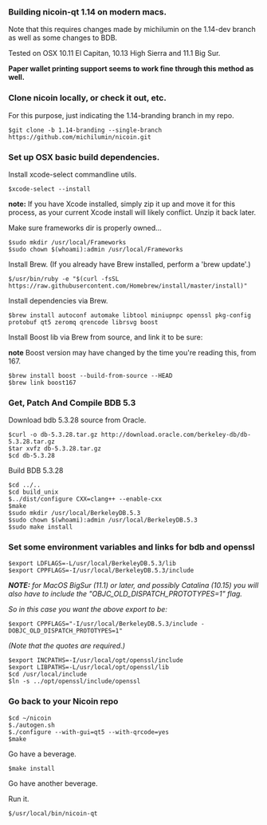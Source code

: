 ### Building nicoin-qt 1.14 on modern macs. ###

Note that this requires changes made by michilumin on the 1.14-dev branch as well as some changes to BDB.

Tested on OSX 10.11 El Capitan, 10.13 High Sierra and 11.1 Big Sur.

**Paper wallet printing support seems to work fine through this method as well.**

### Clone nicoin locally, or check it out, etc. ###

For this purpose, just indicating the 1.14-branding branch in my repo.

	$git clone -b 1.14-branding --single-branch https://github.com/michilumin/nicoin.git

### Set up OSX basic build dependencies. ##

Install xcode-select commandline utils.

    $xcode-select --install

**note:** If you have Xcode installed, simply zip it up and move it for this process, as your current Xcode install will likely conflict. Unzip it back later.

Make sure frameworks dir is properly owned...

    $sudo mkdir /usr/local/Frameworks
    $sudo chown $(whoami):admin /usr/local/Frameworks

Install Brew. (If you already have Brew installed, perform a 'brew update'.)

    $/usr/bin/ruby -e "$(curl -fsSL https://raw.githubusercontent.com/Homebrew/install/master/install)"

Install dependencies via Brew.

    $brew install autoconf automake libtool miniupnpc openssl pkg-config protobuf qt5 zeromq qrencode librsvg boost

Install Boost lib via Brew from source, and link it to be sure:

**note** Boost version may have changed by the time you're reading this, from 167.

    $brew install boost --build-from-source --HEAD
    $brew link boost167

### Get, Patch And Compile BDB 5.3 ###

Download bdb 5.3.28 source from Oracle.

    $curl -o db-5.3.28.tar.gz http://download.oracle.com/berkeley-db/db-5.3.28.tar.gz
    $tar xvfz db-5.3.28.tar.gz
    $cd db-5.3.28

Build BDB 5.3.28

    $cd ../.. 
    $cd build_unix
    $../dist/configure CXX=clang++ --enable-cxx
    $make
    $sudo mkdir /usr/local/BerkeleyDB.5.3
    $sudo chown $(whoami):admin /usr/local/BerkeleyDB.5.3
    $sudo make install

### Set some environment variables and links for bdb and openssl ###

    $export LDFLAGS=-L/usr/local/BerkeleyDB.5.3/lib
    $export CPPFLAGS=-I/usr/local/BerkeleyDB.5.3/include
    
   _**NOTE:** for MacOS BigSur (11.1) or later, and possibly Catalina (10.15) you will also have to include the "OBJC_OLD_DISPATCH_PROTOTYPES=1" flag._
   
   _So in this case you want the above export to be:_
    
    $export CPPFLAGS="-I/usr/local/BerkeleyDB.5.3/include -DOBJC_OLD_DISPATCH_PROTOTYPES=1"
   
   _(Note that the quotes are required.)_
	
    $export INCPATHS=-I/usr/local/opt/openssl/include
    $export LIBPATHS=-L/usr/local/opt/openssl/lib
    $cd /usr/local/include 
    $ln -s ../opt/openssl/include/openssl 

### Go back to your Nicoin repo ###

    $cd ~/nicoin
    $./autogen.sh
    $./configure --with-gui=qt5 --with-qrcode=yes
    $make

Go have a beverage.

    $make install

Go have another beverage.

Run it.

	$/usr/local/bin/nicoin-qt





